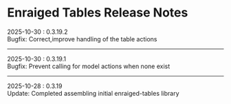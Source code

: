 # Enraiged Tables Release Notes

2025-10-30 : 0.3.19.2  
Bugfix: Correct,improve handling of the table actions

---

2025-10-30 : 0.3.19.1  
Bugfix: Prevent calling for model actions when none exist

---

2025-10-28 : 0.3.19  
Update: Completed assembling initial enraiged-tables library

